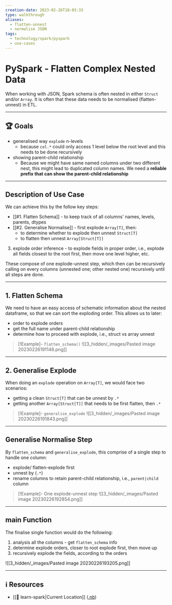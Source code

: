 ```yaml
---
creation-date: 2023-02-26T18:03:33
type: walkthrough
aliases:
  - flatten-unnest
  - normalise JSON
tags:
  - technology/spark/pyspark
  - use-cases
---
```


# PySpark - Flatten Complex Nested Data

When working with JSON, Spark schema is often nested in either `Struct` and/or `Array`. It is often that these data needs to be normalised (flatten-unnest) in ETL. 

---
## 🏆 Goals 

- generalised way `explode` n-levels
	- because `col.*` could only access 1 level below the root level and this needs to be done recursively
- showing parent-child relationship
	- Because we might have same named columns under two different nest, this might lead to duplicated column names. We need a **reliable prefix that can show the parent-child relationship**

---
## Description of Use Case

We can achieve this by the follow key steps: 
- [[#1. Flatten Schema]] - to keep track of all columns' names, levels, parents, dtypes
- [[#2. Generalise Normalise]] - first explode `Array[T]`, then: 
	- to determine whether to explode then unnest `Struct[T]`
	- to flatten then unnest `Array[Struct[T]]`
3. explode order inference - to explode fields in proper order, i.e., explode all fields closest to the root first, then move one level higher, etc. 

These compose of one explode-unnest step, which then can be recursively calling on every columns (unnested one; other nested one) recursively until all steps are done. 

---
## 1. Flatten Schema

We need to have an easy access of schematic information about the nested dataframe, so that we can sort the exploding order. This allows us to later: 
- order to explode orders
- get the full name under parent-child relationship
- determine how to proceed with explode, i.e., struct vs array unnest

> [!Example]- `flatten_schema()`
> ![[3_hidden/_images/Pasted image 20230226191148.png]]

---
## 2. Generalise Explode

When doing an `explode` operation on `Array[T]`, we would face two scenarios: 
- getting a clean `Struct[T]` that can be unnest by `.*`
- getting another `Array[Struct[T]]` that needs to be first flatten, then `.*`

> [!Example]- `generalise_explode`
> ![[3_hidden/_images/Pasted image 20230226191843.png]]

---
## Generalise Normalise Step 

By `flatten_schema` and `generalise_explode`, this comprise of a single step to handle one column: 
- explode/ flatten-explode first
- unnest by (`.*`)
- rename columns to retain parent-child relationship, i.e., `parent|child` column

> [!Example]- One explode-unnest step
> ![[3_hidden/_images/Pasted image 20230226192854.png]]

---
## main Function 

The finalise single function would do the following: 
1. analysis all the columns - get `flatten_schema` info
2. determine explode orders, closer to root explode first, then move up
3. recursively explode the fields, according to the orders

![[3_hidden/_images/Pasted image 20230226193205.png]]

---
## ℹ️ Resources
- [[🔖 learn-spark|Current Location]] ([.nb](https://github.com/tobytoyin/learn-spark/blob/main/pyspark/flatten_unnesting/flatten_schema.ipynb))  